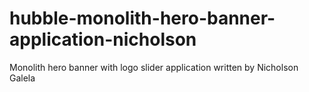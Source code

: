 # hubble-monolith-hero-banner-application-nicholson
Monolith hero banner with logo slider application written by Nicholson Galela
